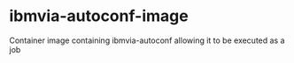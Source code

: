 # ibmvia-autoconf-image
Container image containing ibmvia-autoconf allowing it to be executed as a job
